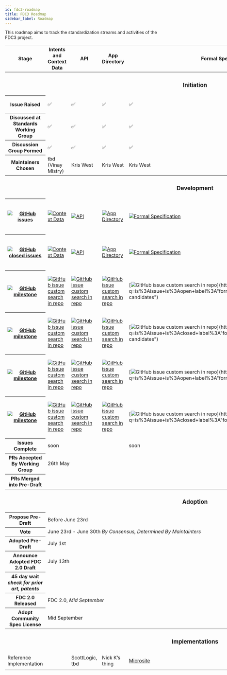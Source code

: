 ```yaml
---
id: fdc3-roadmap
title: FDC3 Roadmap
sidebar_label: Roadmap
---
```


<style>
table.roadmap img {
	max-width: none;
}
table.roadmap {
	width: fit-content;
}	
</style>

This roadmap aims to track the standardization streams and activities of the FDC3 project.

<table class="roadmap">
	<thead>
		<tr>
		<th width="200px">Stage</th>
		<th>Intents and Context Data</th>
		<th>API</th>
		<th width="200px">App Directory</th>
		<th style="width: 400px">
		
Formal Specification
		
</th>
		<th>Desktop Agent Bridging</th>
		<th>Identity</th>
		</tr>
	</thead>
	<tr>
		<th colspan=7><h3>Initiation</h3></th>
	</tr>
	<tr>
		<th>
			Issue Raised
		</th>
		<td>✅</td>
		<td>✅</td>
		<td>✅</td>
		<td>✅</td>
		<td>✅</td>
		<td>

[Issue Raised](https://github.com/finos/FDC3/issues/684)

</td>
	</tr>
	<tr>
		<th>Discussed at Standards Working Group</th>
		<td>✅</td>
		<td>✅</td>
		<td>✅</td>
		<td>✅</td>
		<td>✅</td>
		<td></td>
	</tr>
	<tr>
		<th>Discussion Group Formed</th>
		<td>✅</td>
		<td>✅</td>
		<td>✅</td>
		<td>✅</td>
		<td>✅</td>
		<td></td>
	</tr>
	<tr>
		<th>Maintainers Chosen</th>
		<td>tbd (Vinay Mistry)</td>
		<td>Kris West</td>
		<td>Kris West</td>
		<td>Kris West</td>
		<td>Kris West</td>
		<td>tbd (Symphony?)</td>
	</tr>
	<tr>
		<th colspan=7><h3>Development</h3></th>
	</tr>
	<tr>
		<th>
		
[![GitHub issues](https://img.shields.io/github/issues/finos/fdc3)](https://github.com/finos/FDC3/issues)
		
</th>
		<td>

[![Context Data](https://img.shields.io/github/issues/finos/FDC3/context-data.svg)](https://github.com/finos/FDC3/issues?q=is%3Aopen+is%3Aissue+label%3Acontext-data)

</td><td>

[![API](https://img.shields.io/github/issues/finos/FDC3/api.svg)](https://github.com/finos/FDC3/issues?q=is%3Aopen+is%3Aissue+label%3Aapi)

</td><td>


[![App Directory](https://img.shields.io/github/issues/finos/FDC3/app-directory.svg)](https://github.com/finos/FDC3/issues?q=is%3Aissue+is%3Aopen+label%3Aapp-directory)


</td><td>
		
[![Formal Specification](https://img.shields.io/github/issues/finos/FDC3/formal%20specification.svg)](https://github.com/finos/FDC3/issues?q=is%3Aissue+is%3Aopen++label%3A%22formal+specification%22+)
	

</td><td>

[![Desktop Agent Bridging](https://img.shields.io/github/issues/finos/FDC3/Desktop%20Agent%20Bridging.svg)](https://github.com/finos/FDC3/issues?q=is%3Aopen+is%3Aissue+label%3A%22Desktop+Agent+Bridging%22)

</td>
<td></td>
	</tr>
	
<tr>
		<th>

[![GitHub closed issues](https://img.shields.io/github/issues-closed/finos/fdc3)](https://github.com/finos/FDC3/issues?closed=1)		
		
</th>
		<td>

[![Context Data](https://img.shields.io/github/issues-closed/finos/FDC3/context-data.svg)](https://github.com/finos/FDC3/issues?q=is%3Aclosed+is%3Aissue+label%3Acontext-data)

</td><td>

[![API](https://img.shields.io/github/issues-closed/finos/FDC3/api.svg)](https://github.com/finos/FDC3/issues?q=is%3Aclosed+is%3Aissue+label%3Aapi)

</td><td>


[![App Directory](https://img.shields.io/github/issues-closed/finos/FDC3/app-directory.svg)](https://github.com/finos/FDC3/issues?q=is%3Aissue+is%3Aclosed+label%3Aapp-directory)


</td><td>
		
[![Formal Specification](https://img.shields.io/github/issues-closed/finos/FDC3/formal%20specification.svg)](https://github.com/finos/FDC3/issues?q=is%3Aissue+is%3Aclosed++label%3A%22formal+specification%22+)
	

</td><td>

[![Desktop Agent Bridging](https://img.shields.io/github/issues-closed/finos/FDC3/Desktop%20Agent%20Bridging.svg)](https://github.com/finos/FDC3/issues?q=is%3Aclosed+is%3Aissue+label%3A%22Desktop+Agent+Bridging%22)

</td>
<td></td>
	</tr>
	
<tr>
		<th>

[![GitHub milestone](https://img.shields.io/github/milestones/progress/finos/fdc3/4?label=Open%202.0-candidates)](https://github.com/finos/FDC3/milestone/4)		
		
</th>
		<td>

[![GitHub issue custom search in repo](https://img.shields.io/github/issues-search/finos/fdc3?label=context-data%20issues&query=is%3Aopen%20is%3Aissue%20milestone%3A%222.0-candidates%22%20label%3Acontext-data)](https://github.com/finos/FDC3/issues?q=is%3Aopen%20is%3Aissue%20milestone%3A%222.0-candidates%22%20label%3Acontext-data)

</td><td>

[![GitHub issue custom search in repo](https://img.shields.io/github/issues-search/finos/fdc3?label=api%20issues&query=is%3Aopen%20is%3Aissue%20milestone%3A%222.0-candidates%22%20label%3Aapi)](https://github.com/finos/FDC3/issues?q=is%3Aopen%20is%3Aissue%20milestone%3A%222.0-candidates%22%20label%3Aapi)

</td><td>

[![GitHub issue custom search in repo](https://img.shields.io/github/issues-search/finos/fdc3?label=app-directory%20issues&query=is%3Aopen%20is%3Aissue%20milestone%3A%222.0-candidates%22%20label%3Aapp-directory)](https://github.com/finos/FDC3/issues?q=is%3Aopen%20is%3Aissue%20milestone%3A%222.0-candidates%22%20label%3Aapp-directory)

</td><td>
		
[![GitHub issue custom search in repo](https://img.shields.io/github/issues-search/finos/fdc3?label=formal-specification%20issues&query=is%3Aissue+is%3Aopen+label%3A"formal+specification"+milestone%3A"2.0-candidates")](https://github.com/finos/FDC3/issues?q=is%3Aissue+is%3Aopen+label%3A"formal+specification"+milestone%3A"2.0-candidates")

</td><td>

</td>
<td></td>
	</tr>
	
<tr>
		<th>

[![GitHub milestone](https://img.shields.io/github/milestones/progress/finos/fdc3/4?label=Closed%202.0-candidates)](https://github.com/finos/FDC3/milestone/4?closed=1)		
		
</th>
		<td>

[![GitHub issue custom search in repo](https://img.shields.io/github/issues-search/finos/fdc3?label=context-data%20issues&query=is%3Aclosed%20is%3Aissue%20milestone%3A%222.0-candidates%22%20label%3Acontext-data)](https://github.com/finos/FDC3/issues?q=is%3Aclosed%20is%3Aissue%20milestone%3A%222.0-candidates%22%20label%3Acontext-data)

</td><td>

[![GitHub issue custom search in repo](https://img.shields.io/github/issues-search/finos/fdc3?label=api%20issues&query=is%3Aclosed%20is%3Aissue%20milestone%3A%222.0-candidates%22%20label%3Aapi)](https://github.com/finos/FDC3/issues?q=is%3Aclosed%20is%3Aissue%20milestone%3A%222.0-candidates%22%20label%3Aapi)

</td><td>

[![GitHub issue custom search in repo](https://img.shields.io/github/issues-search/finos/fdc3?label=app-directory%20issues&query=is%3Aclosed%20is%3Aissue%20milestone%3A%222.0-candidates%22%20label%3Aapp-directory)](https://github.com/finos/FDC3/issues?q=is%3Aclosed%20is%3Aissue%20milestone%3A%222.0-candidates%22%20label%3Aapp-directory)

</td><td>
		
[![GitHub issue custom search in repo](https://img.shields.io/github/issues-search/finos/fdc3?label=formal-specification%20issues&query=is%3Aissue+is%3Aclosed+label%3A"formal+specification"+milestone%3A"2.0-candidates")](https://github.com/finos/FDC3/issues?q=is%3Aissue+is%3Aclosed+label%3A"formal+specification"+milestone%3A"2.0-candidates")

</td><td>

</td>
<td></td>
	</tr>
	
<tr>
		<th>
		
[![GitHub milestone](https://img.shields.io/github/milestones/progress/finos/fdc3/5?label=Open%202.0)](https://github.com/finos/FDC3/milestone/5)		
</th>
		<td>

[![GitHub issue custom search in repo](https://img.shields.io/github/issues-search/finos/fdc3?label=context-data%20issues&query=is%3Aopen%20is%3Aissue%20milestone%3A%222.0%22%20label%3Acontext-data)](https://github.com/finos/FDC3/issues?q=is%3Aopen%20is%3Aissue%20milestone%3A%222.0%22%20label%3Acontext-data)

</td><td>

[![GitHub issue custom search in repo](https://img.shields.io/github/issues-search/finos/fdc3?label=api%20issues&query=is%3Aopen%20is%3Aissue%20milestone%3A%222.0%22%20label%3Aapi)](https://github.com/finos/FDC3/issues?q=is%3Aopen%20is%3Aissue%20milestone%3A%222.0%22%20label%3Aapi)

</td><td>

[![GitHub issue custom search in repo](https://img.shields.io/github/issues-search/finos/fdc3?label=app-directory%20issues&query=is%3Aopen%20is%3Aissue%20milestone%3A%222.0%22%20label%3Aapp-directory)](https://github.com/finos/FDC3/issues?q=is%3Aopen%20is%3Aissue%20milestone%3A%222.0%22%20label%3Aapp-directory)

</td><td>
		
[![GitHub issue custom search in repo](https://img.shields.io/github/issues-search/finos/fdc3?label=formal-specification%20issues&query=is%3Aissue+is%3Aopen+label%3A"formal+specification"+milestone%3A"2.0")](https://github.com/finos/FDC3/issues?q=is%3Aissue+is%3Aopen+label%3A"formal+specification"+milestone%3A"2.0")

</td><td>

</td>
<td></td>
	</tr>

	
<tr>
		<th>

[![GitHub milestone](https://img.shields.io/github/milestones/progress/finos/fdc3/5?label=Closed%202.0)](https://github.com/finos/FDC3/milestone/5?closed=1)	


</th>
		<td>

[![GitHub issue custom search in repo](https://img.shields.io/github/issues-search/finos/fdc3?label=context-data%20issues&query=is%3Aclosed%20is%3Aissue%20milestone%3A%222.0%22%20label%3Acontext-data)](https://github.com/finos/FDC3/issues?q=is%3Aclosed%20is%3Aissue%20milestone%3A%222.0%22%20label%3Acontext-data)

</td><td>

[![GitHub issue custom search in repo](https://img.shields.io/github/issues-search/finos/fdc3?label=api%20issues&query=is%3Aclosed%20is%3Aissue%20milestone%3A%222.0%22%20label%3Aapi)](https://github.com/finos/FDC3/issues?q=is%3Aclosed%20is%3Aissue%20milestone%3A%222.0%22%20label%3Aapi)

</td><td>

[![GitHub issue custom search in repo](https://img.shields.io/github/issues-search/finos/fdc3?label=app-directory%20issues&query=is%3Aclosed%20is%3Aissue%20milestone%3A%222.0%22%20label%3Aapp-directory)](https://github.com/finos/FDC3/issues?q=is%3Aclosed%20is%3Aissue%20milestone%3A%222.0%22%20label%3Aapp-directory)

</td><td>
		
[![GitHub issue custom search in repo](https://img.shields.io/github/issues-search/finos/fdc3?label=formal-specification%20issues&query=is%3Aissue+is%3Aclosed+label%3A"formal+specification"+milestone%3A"2.0")](https://github.com/finos/FDC3/issues?q=is%3Aissue+is%3Aclosed+label%3A"formal+specification"+milestone%3A"2.0")

</td><td>

</td>
<td></td>
	</tr>
	
		
	
<tr>
		<th>Issues Complete</th>
		<td>soon</td>
		<td></td>
		<td></td>
		<td>soon</td>
		<td></td>
		<td></td>
	</tr>
	<tr>
		<th>PRs Accepted By Working Group</th>
		<td colspan="4">26th May</td>
		<td>➖</td>
		<td>➖</td>
	</tr>
	<tr>
		<th>PRs Merged into Pre-Draft</th>
		<td colspan="4"></td>
		<td>➖</td>
		<td>➖</td>
	</tr>
	
	
<tr>
		<th colspan=7><h3>Adoption</h3></th>
	</tr>
	<tr>
		<th>Propose Pre-Draft</th>
		<td colspan=4>Before June 23rd</td>
		<td>➖</td>
		<td>➖</td>
	</tr>
	<tr>
		<th>Vote</th>
		<td colspan=4>June 23rd - June 30th <em>By Consensus, Determined By Maintainters</em></td>
		<td>➖</td>
		<td>➖</td>
	</tr>
	<tr>
		<th>Adopted Pre-Draft</th>
		<td colspan=4>July 1st</td>
		<td>➖</td>
		<td>➖</td>
	</tr>
	<tr>
		<th>Announce Adopted FDC 2.0 Draft</th>
		<td colspan="4">July 13th</td>
		<td>➖</td>
		<td>➖</td>
	</tr>
	<tr>
		<th>45 day wait <em>check for prior art, patents</em></th>
		<td colspan="4"></td>
		<td>➖</td>
		<td>➖</td>
	</tr>
	<tr>
		<th>FDC 2.0 Released</th>
		<td colspan=4>FDC 2.0, <em>Mid September</em></td>
		<td>➖</td>
		<td>➖</td>
	</tr>
	<tr>
		<th>Adopt Community Spec License</th>
		<td colspan="6">Mid September</td>
	</tr>
	
<tr>
		<th colspan="7"><h3>Implementations</h3></th>
	</tr>
	<tr>
		<td>Reference Implementation</td>
		<td></td>
		<td>ScottLogic, tbd</td>
		<td>Nick K’s thing</td>
		<td>
		
[Microsite](https://fdc3.finos.org)

</td>
		<td></td>
		<td></td>
	</tr>

</table>